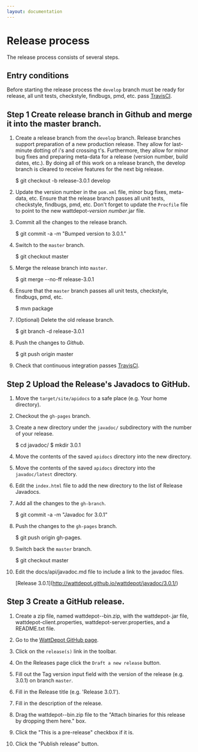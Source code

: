 ```yaml
---
layout: documentation
---
```

# Release process

The release process consists of several steps.

## Entry conditions
Before starting the release process the `develop` branch must be 
ready for release, all unit tests, checkstyle, findbugs, pmd, etc. pass 
[TravisCI](https://travis-ci.org/).


## Step 1 Create release branch in Github and merge it into the master branch.

1. Create a release branch from the `develop` branch. Release branches support preparation of a 
new production release. They allow for last-minute dotting of i's and crossing t's. Furthermore,
they allow for minor bug fixes and preparing meta-data for a release (version number, build dates, 
etc.). By doing all of this work on a release branch, the develop branch is cleared to receive 
features for the next big release. 

    $ git checkout -b release-3.0.1 develop

2. Update the version number in the `pom.xml` file, minor bug fixes, meta-data, etc.  Ensure that the release branch 
passes all unit tests, checkstyle, findbugs, pmd, etc. Don't forget to update the `Procfile` file to point to the
new wattdepot-*version number*.jar file.

3. Commit all the changes to the release branch.

    $ git commit -a -m "Bumped version to 3.0.1."
    
4. Switch to the `master` branch.

    $ git checkout master

5. Merge the release branch into `master`.

    $ git merge --no-ff release-3.0.1

6. Ensure that the `master` branch passes all unit tests, checkstyle, findbugs, pmd, etc.

    $ mvn package

7. (Optional) Delete the old release branch.

    $ git branch -d release-3.0.1

8. Push the changes to *Github*.

    $ git push origin master
    
9. Check that continuous integration passes [TravisCI](https://travis-ci.org/).
  
## Step 2 Upload the Release's Javadocs to GitHub.
    
1. Move the `target/site/apidocs` to a safe place (e.g. Your home directory).

2. Checkout the `gh-pages` branch.
    
3. Create a new directory under the `javadoc/` subdirectory with the number of your release.
    
    $ cd javadoc/
    $ mkdir 3.0.1
        
4. Move the contents of the saved `apidocs` directory into the new directory.

4. Move the contents of the saved `apidocs` directory into the `javadoc/latest` directory.
    
5. Edit the `index.html` file to add the new directory to the list of Release Javadocs.
    
6. Add all the changes to the `gh-branch`.
    
    $ git commit -a -m "Javadoc for 3.0.1"
        
7. Push the changes to the `gh-pages` branch.
    
    $ git push origin gh-pages.
        
8. Switch back the `master` branch.
    
    $ git checkout master 
    
9. Edit the docs/api/javadoc.md file to include a link to the javadoc files.

    \[Release 3.0.1\](http://wattdepot.github.io/wattdepot/javadoc/3.0.1/)
    
    
## Step 3 Create a GitHub release.

1. Create a zip file, named wattdepot-<version>-bin.zip, with the wattdepot-<version>.jar file, wattdepot-client.properties, wattdepot-server.properties, and a README.txt file.  

2. Go to the [WattDepot GitHub page](https://github.com/wattdepot/wattdepot).

3. Click on the `release(s)` link in the toolbar.

4. On the Releases page click the `Draft a new release` button.

5. Fill out the Tag version input field with the version of the release (e.g. 3.0.1) on branch 
`master`.

6. Fill in the Release title (e.g. 'Release 3.0.1').

7. Fill in the description of the release.

8. Drag the wattdepot-<version>-bin.zip file to the "Attach binaries for
this release by dropping them here." box.

9. Click the "This is a pre-release" checkbox if it is.

10. Click the "Publish release" button.